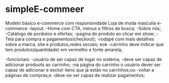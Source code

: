 # simpleE-commeer
Modelo básico e-commerce com responsividade
Loja de moda masculia e-commerce
-layout:
  -Home com CTA, menus e filtros de busca;
  -Sobre nós;
  -Catálogo de pordutos e ofertas;
  -pagina do produto ao clicar em show; 
  -Tela para compra e pagamentos(checkout);
  -rodapé com mais detalhes sobre a marca, site e produtos,redes sociais; eok
  -carrinho deve indicar que tem produtos(quantidade) em vermelho e fonte amarela;
  
  
-funcionais:
 -usuário de ser capaz de logar no sistema;
 -deve ser capaz de adicionar produots ao carrinho;
 -na página do carrinho o usuário dever ser capaz de adicionar e excluir itens que já estão no carrinhos;ou
 -voltar a páginas de compras;e
 -deve-se ser capaz de realizar pagamentos;
